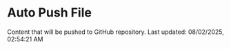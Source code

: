 # Auto Push File

Content that will be pushed to GitHub repository.
Last updated: 08/02/2025, 02:54:21 AM